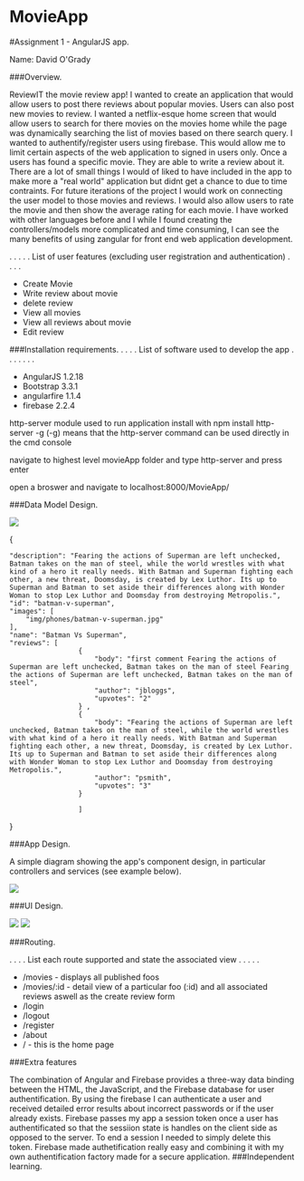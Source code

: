 # MovieApp
#Assignment 1 - AngularJS app.

Name: David O'Grady

###Overview.

ReviewIT the movie review app!
I wanted to create an application that would allow users to post there reviews about popular movies. Users can also post new movies to review. I wanted a netflix-esque home screen that would allow users to search for there movies on the movies home while the page was dynamically searching the list of movies based on there search query. I wanted to authentify/register users using firebase. This would allow me to limit certain aspects of the web application to signed in users only. Once a users has found a specific movie. They are able to write a review about it. There are a lot of small things I would of liked to have included in the app to make more a "real world" application but didnt get a chance to due to time contraints. For future iterations of the project I would work on connecting the user model to those movies and reviews. I would also allow users to rate the movie and then show the average rating for each movie. I have worked with other languages before and I while I found creating the controllers/models more complicated and time consuming, I can see the many benefits of using zangular for front end web application development.

 . . . . . List of user features (excluding user registration and authentication) . . . . 
 + Create Movie
 + Write review about movie
 + delete review
 + View all movies
 + View all reviews about movie
 + Edit review



###Installation requirements.
. . . .  List of software used to develop the app . . . . . . . 
+ AngularJS 1.2.18
+ Bootstrap 3.3.1
+ angularfire 1.1.4
+ firebase 2.2.4

http-server module used to run application
install with npm install http-server -g
(-g) means that the http-server command can be used directly in the cmd console

navigate to highest level movieApp folder and type http-server and press enter

open a broswer and navigate to
localhost:8000/MovieApp/ 

###Data Model Design.


![][image1]

{
    
    "description": "Fearing the actions of Superman are left unchecked, Batman takes on the man of steel, while the world wrestles with what kind of a hero it really needs. With Batman and Superman fighting each other, a new threat, Doomsday, is created by Lex Luthor. Its up to Superman and Batman to set aside their differences along with Wonder Woman to stop Lex Luthor and Doomsday from destroying Metropolis.",
    "id": "batman-v-superman", 
    "images": [
        "img/phones/batman-v-superman.jpg"
    ], 
    "name": "Batman Vs Superman",
    "reviews": [ 
                     {
                         "body": "first comment Fearing the actions of Superman are left unchecked, Batman takes on the man of steel Fearing the actions of Superman are left unchecked, Batman takes on the man of steel",
                         "author": "jbloggs", 
                         "upvotes": "2" 
                     } ,
                     {
                         "body": "Fearing the actions of Superman are left unchecked, Batman takes on the man of steel, while the world wrestles with what kind of a hero it really needs. With Batman and Superman fighting each other, a new threat, Doomsday, is created by Lex Luthor. Its up to Superman and Batman to set aside their differences along with Wonder Woman to stop Lex Luthor and Doomsday from destroying Metropolis.",
                         "author": "psmith", 
                         "upvotes": "3"
                     } 
                     
                     ]
}

###App Design.

A simple diagram showing the app's component design, in particular controllers and services (see example below).

![][image2]

###UI Design.

![][image3]
![][image4]



###Routing.

. . . . List each route supported and state the associated view . . . . . 
+ /movies - displays all published foos
+ /movies/:id - detail view of a particular foo (:id) and all associated reviews aswell as the create review form
+ /login
+ /logout
+ /register
+ /about
+ / - this is the home page

###Extra features

The combination of Angular and Firebase provides a three-way data binding between the HTML, the JavaScript, and the Firebase database
for user authentification. By using the firebase I can authenticate a user and received detailed error results about incorrect passwords or if the user already exists. Firebase passes my app a session token once a user has authentificated so that the sessiion state is handles on the client side as opposed to the server. To end a session I needed to simply delete this token.
Firebase made authetification really easy and combining it with my own authentification factory made for a secure application.
###Independent learning.


[image1]: ./model.png
[image2]: ./design.png
[image3]: ./screen1.png
[image4]: ./screen2.png

